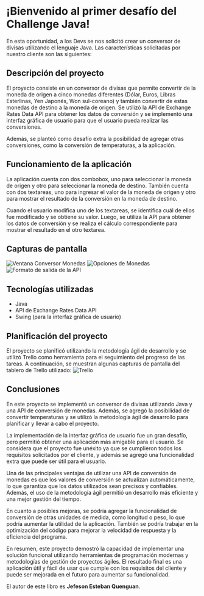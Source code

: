 # ¡Bienvenido al primer desafío del Challenge Java!

En esta oportunidad, a los Devs se nos solicitó crear un conversor de divisas utilizando el lenguaje Java. Las características solicitadas por nuestro cliente son las siguientes:

## Descripción del proyecto
El proyecto consiste en un conversor de divisas que permite convertir de la moneda de origen a cinco monedas diferentes (Dólar, Euros, Libras Esterlinas, Yen Japonés, Won sul-coreano) y también convertir de estas monedas de destino a la moneda de origen. Se utilizó la API de Exchange Rates Data API para obtener los datos de conversión y se implementó una interfaz gráfica de usuario para que el usuario pueda realizar las conversiones.

Además, se planteó como desafío extra la posibilidad de agregar otras conversiones, como la conversión de temperaturas, a la aplicación.

## Funcionamiento de la aplicación
La aplicación cuenta con dos combobox, uno para seleccionar la moneda de origen y otro para seleccionar la moneda de destino. También cuenta con dos textareas, uno para ingresar el valor de la moneda de origen y otro para mostrar el resultado de la conversión en la moneda de destino.

Cuando el usuario modifica uno de los textareas, se identifica cuál de ellos fue modificado y se obtiene su valor. Luego, se utiliza la API para obtener los datos de conversión y se realiza el cálculo correspondiente para mostrar el resultado en el otro textarea.

## Capturas de pantalla
![Ventana Conversor Monedas](Imagenes/VentanaConversorMonedas)
![Opciones de Monedas](Imagenes/DespliegueLista)
![Formato de salida de la API](Imagenes/SalidaApi)


## Tecnologías utilizadas
* Java
* API de Exchange Rates Data API
* Swing (para la interfaz gráfica de usuario)
## Planificación del proyecto
El proyecto se planificó utilizando la metodología ágil de desarrollo y se utilizó Trello como herramienta para el seguimiento del progreso de las tareas. A continuación, se muestran algunas capturas de pantalla del tablero de Trello utilizado:
![Trello](Imagenes/Trello)


## Conclusiones
En este proyecto se implementó un conversor de divisas utilizando Java y una API de conversión de monedas. Además, se agregó la posibilidad de convertir temperaturas y se utilizó la metodología ágil de desarrollo para planificar y llevar a cabo el proyecto.

La implementación de la interfaz gráfica de usuario fue un gran desafío, pero permitió obtener una aplicación más amigable para el usuario. Se considera que el proyecto fue unéxito ya que se cumplieron todos los requisitos solicitados por el cliente, y además se agregó una funcionalidad extra que puede ser útil para el usuario.

Una de las principales ventajas de utilizar una API de conversión de monedas es que los valores de conversión se actualizan automáticamente, lo que garantiza que los datos utilizados sean precisos y confiables. Además, el uso de la metodología ágil permitió un desarrollo más eficiente y una mejor gestión del tiempo.

En cuanto a posibles mejoras, se podría agregar la funcionalidad de conversión de otras unidades de medida, como longitud o peso, lo que podría aumentar la utilidad de la aplicación. También se podría trabajar en la optimización del código para mejorar la velocidad de respuesta y la eficiencia del programa.

En resumen, este proyecto demostró la capacidad de implementar una solución funcional utilizando herramientas de programación modernas y metodologías de gestión de proyectos ágiles. El resultado final es una aplicación útil y fácil de usar que cumple con los requisitos del cliente y puede ser mejorada en el futuro para aumentar su funcionalidad.

El autor de este libro es **Jefeson Esteban Quenguan**.
